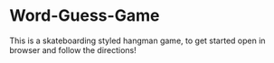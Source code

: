 # Word-Guess-Game
This is a skateboarding styled hangman game, to get started open in browser and follow the directions!
